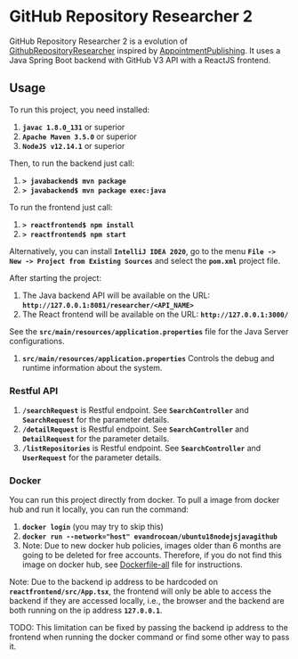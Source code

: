 # GitHub Repository Researcher 2

GitHub Repository Researcher 2 is a evolution of [GithubRepositoryResearcher](https://github.com/evandroforks/GithubRepositoryResearcher)
inspired by [AppointmentPublishing](https://github.com/evandroforks/AppointmentPublishing).
It uses a Java Spring Boot backend with GitHub V3 API with a ReactJS frontend.


## Usage

To run this project, you need installed:
1. **`javac 1.8.0_131`** or superior
1. **`Apache Maven 3.5.0`** or superior
1. **`NodeJS v12.14.1`** or superior

Then, to run the backend just call:
1. **`> javabackend$ mvn package`**
1. **`> javabackend$ mvn package exec:java`**

To run the frontend just call:
1. **`> reactfrontend$ npm install`**
1. **`> reactfrontend$ npm start`**

Alternatively, you can install **`IntelliJ IDEA 2020`**,
go to the menu **`File -> New -> Project from Existing Sources`** and select the **`pom.xml`** project file.

After starting the project:
1. The Java backend API will be available on the URL: **`http://127.0.0.1:8081/researcher/<API_NAME>`**
1. The React frontend will be available on the URL: **`http://127.0.0.1:3000/`**

See the **`src/main/resources/application.properties`** file for the Java Server configurations.

1. **`src/main/resources/application.properties`**
    Controls the debug and runtime information about the system.


### Restful API

1. **`/searchRequest`** is Restful endpoint. See **`SearchController`** and **`SearchRequest`** for the parameter details.
1. **`/detailRequest`** is Restful endpoint. See **`SearchController`** and **`DetailRequest`** for the parameter details.
1. **`/listRepositories`** is Restful endpoint. See **`SearchController`** and **`UserRequest`** for the parameter details.

### Docker

You can run this project directly from docker.
To pull a image from docker hub and run it locally,
you can run the command:
1. **`docker login`** (you may try to skip this)
1. **`docker run --network="host" evandrocoan/ubuntu18nodejsjavagithub`**
1. Note: Due to new docker hub policies,
   images older than 6 months are going to be deleted for free accounts.
   Therefore,
   if you do not find this image on docker hub,
   see [Dockerfile-all](Dockerfile-all) file for instructions.

Note: Due to the backend ip address to be hardcoded on **`reactfrontend/src/App.tsx`**,
the frontend will only be able to access the backend if they are accessed locally,
i.e., the browser and the backend are both running on the ip address **`127.0.0.1`**.

TODO: This limitation can be fixed by passing the backend ip address to the frontend
when running the docker command or find some other way to pass it.
